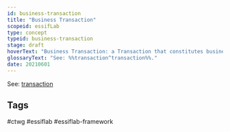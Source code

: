 ```yaml
---
id: business-transaction
title: "Business Transaction"
scopeid: essifLab
type: concept
typeid: business-transaction
stage: draft
hoverText: "Business Transaction: a Transaction that constitutes business of its participating Parties."
glossaryText: "See: %%transaction^transaction%%."
date: 20210601
---
```


See: [transaction](transaction)

## Tags
#ctwg #essiflab #essiflab-framework